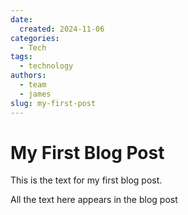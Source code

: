 ```yaml
---
date:
  created: 2024-11-06
categories:
  - Tech
tags:
  - technology
authors:
  - team
  - james
slug: my-first-post
---
```


# My First Blog Post

This is the text for my first blog post.

<!-- more -->

All the text here appears in the blog post